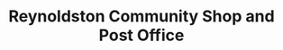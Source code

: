 ---
title: "Reynoldston Community Shop and Post Office"
url: /swansea/reynoldston-community-shop-and-post-office/
shop: convenience
---